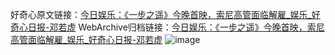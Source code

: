 好奇心原文链接：[今日娱乐：《一步之遥》今晚首映，索尼高管面临解雇_娱乐_好奇心日报-邓若虚](https://www.qdaily.com/articles/4381.html)
WebArchive归档链接：[今日娱乐：《一步之遥》今晚首映，索尼高管面临解雇_娱乐_好奇心日报-邓若虚](http://web.archive.org/web/20190623155018/https://www.qdaily.com/articles/4381.html)
![image](http://ww3.sinaimg.cn/large/007d5XDply1g3vgq6vdqhj30u03opkjl)